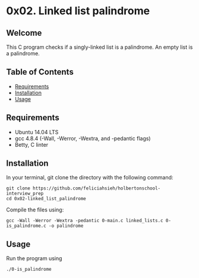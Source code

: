 # 0x02. Linked list palindrome

## Welcome

This C program checks if a singly-linked list is a palindrome. An empty list is a palindrome.

## Table of Contents
* [Requirements](#requirements)
* [Installation](#installation)
* [Usage](#usage)

## Requirements
* Ubuntu 14.04 LTS
* gcc 4.8.4 (-Wall, -Werror, -Wextra, and -pedantic flags)
* Betty, C linter

## Installation
In your terminal, git clone the directory with the following command:
```
git clone https://github.com/feliciahsieh/holbertonschool-interview_prep
cd 0x02-linked_list_palindrome
```

Compile the files using:

```
gcc -Wall -Werror -Wextra -pedantic 0-main.c linked_lists.c 0-is_palindrome.c -o palindrome
```

## Usage

Run the program using

```
./0-is_palindrome
```

